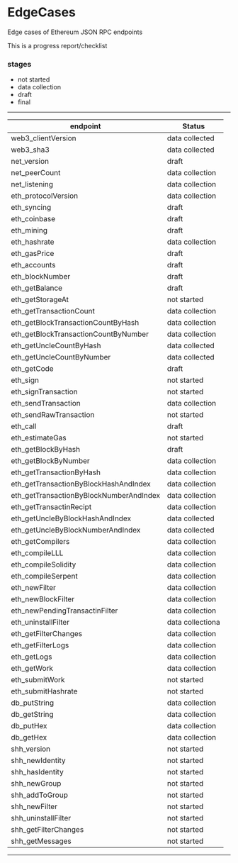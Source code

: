 # EdgeCases
Edge cases of Ethereum JSON RPC endpoints

This is a progress report/checklist 

### stages
- not started
- data collection
- draft
- final

---
| endpoint | Status |
|---|---|
| web3_clientVersion|data collected|
| web3_sha3|data collected|
| net_version|draft|
| net_peerCount|data collection|
| net_listening|data collection|
| eth_protocolVersion|data collection|
| eth_syncing|draft|
| eth_coinbase|draft|
| eth_mining|draft|
| eth_hashrate|data collection|
| eth_gasPrice|draft|
| eth_accounts|draft|
| eth_blockNumber|draft|
| eth_getBalance|draft|
| eth_getStorageAt|not started|
| eth_getTransactionCount|data collection|
| eth_getBlockTransactionCountByHash|data collection|
| eth_getBlockTransactionCountByNumber|data collection|
| eth_getUncleCountByHash|data collected|
| eth_getUncleCountByNumber|data collected|
| eth_getCode|draft|
| eth_sign|not started|
| eth_signTransaction|not started|
| eth_sendTransaction|data collection|
| eth_sendRawTransaction|not started|
| eth_call|draft|
| eth_estimateGas|not started|
| eth_getBlockByHash|draft|
| eth_getBlockByNumber|data collection|
| eth_getTransactionByHash|data collection|
| eth_getTransactionByBlockHashAndIndex|data collection|
| eth_getTransactionByBlockNumberAndIndex|data collection|
| eth_getTransactinRecipt|data collection|
| eth_getUncleByBlockHashAndIndex|data collected|
| eth_getUncleByBlockNumberAndIndex|data collected|
| eth_getCompilers|data collection|
| eth_compileLLL|data collection|
| eth_compileSolidity|data collection|
| eth_compileSerpent|data collection|
| eth_newFilter|data collection|
| eth_newBlockFilter|data collection|
| eth_newPendingTransactinFilter|data collection|
| eth_uninstallFilter|data collectiona|
| eth_getFilterChanges|data collection|
| eth_getFilterLogs|data collection|
| eth_getLogs|data collection|
| eth_getWork|data collection|
| eth_submitWork|not started|
| eth_submitHashrate|not started|
| db_putString|data collection|
| db_getString|data collection|
| db_putHex|data collection|
| db_getHex|data collection|
| shh_version|not started|
| shh_newIdentity|not started|
| shh_hasIdentity|not started|
| shh_newGroup|not started|
| shh_addToGroup|not started|
| shh_newFilter|not started|
| shh_uninstallFilter|not started|
| shh_getFilterChanges|not started|
| shh_getMessages |not started|
---
